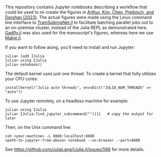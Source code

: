 This repository contains Jupyter notebooks describing a workflow that could be
used to re-create the figures in [Arthur, Kim, Chen, Preibisch, and Darshan
(2023)](https://www.biorxiv.org/content/10.1101/2022.09.26.509578v3.full).  The
actual figures were made using the Linux command line interface to
[TrainSpikingNet.jl](https://github.com/SpikingNetwork/TrainSpikingNet.jl) to
facilitate batching parallel jobs out to an on-premise cluster, instead of the
Julia REPL as demonstrated here.
[Gadfly.jl](https://github.com/GiovineItalia/Gadfly.jl) was also used for the
manuscript's figures, whereas here we use
[Makie.jl](https://github.com/MakieOrg/Makie.jl).

If you want to follow along, you'll need to install and run Jupyter:

```
julia> ]add IJulia
julia> using IJulia
julia> notebook()
```

The default kernel uses just one thread.  To create a kernel that fully
utilizes your CPU cores:

```
installkernel("Julia auto threads", env=Dict("JULIA_NUM_THREADS" => "auto"))
```

To use Jupyter remotely, on a headless machine for example:

```
julia> using IJulia
julia> IJulia.find_jupyter_subcommand("")[1]   # copy the output for later
```

Then, on the Unix command line:

```
ssh <your-machine> -L 8888:localhost:8888
<path-to-jupyter-from-above> notebook --no-browser --port=8888
```

See https://github.com/JuliaLang/IJulia.jl/issues/586 for more details.

